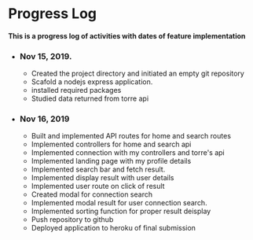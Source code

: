 # Progress Log
#### This is a progress log of activities with dates of feature implementation

* ### Nov 15, 2019.
  * Created the project directory and initiated an empty git repository
  * Scafold a nodejs express application.
  * installed required packages
  * Studied data returned from torre api
* ### Nov 16, 2019
  * Built and implemented API routes for home and search routes
  * Implemented controllers for home and search api
  * Implemented connection with my controllers and torre's api
  * Implemented landing page with my profile details
  * Implemented search bar and fetch result.
  * Implemented display result with user details
  * Implemented user route on click of result
  * Created modal for connection search
  * Implemented modal result for user connection search.
  * Implemented sorting function for proper result deisplay
  * Push repository to github
  * Deployed application to heroku of final submission